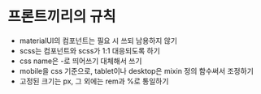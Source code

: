 # 프론트끼리의 규칙

* materialUI의 컴포넌트는 필요 시 쓰되 남용하지 않기
* scss는 컴포넌트와 scss가 1:1 대응되도록 하기
* css name은 -로 띄어쓰기 대체해서 쓰기
* mobile을 css 기준으로, tablet이나 desktop은 mixin 정의 함수써서 조정하기
* 고정된 크기는 px, 그 외에는 rem과 %로 통일하기
